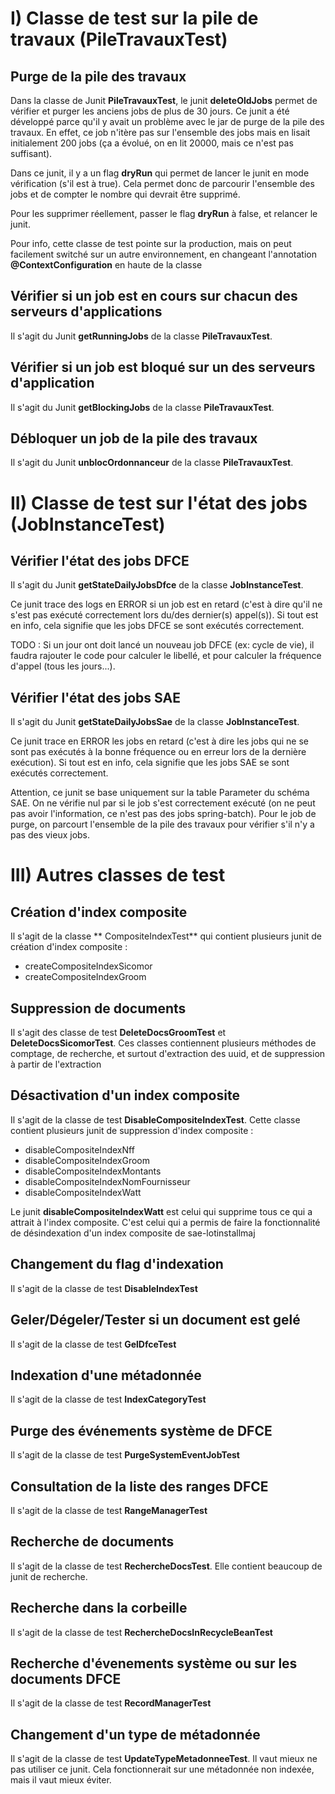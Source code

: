 # I) Classe de test sur la pile de travaux (PileTravauxTest)

## Purge de la pile des travaux

Dans la classe de Junit **PileTravauxTest**, le junit **deleteOldJobs** permet de vérifier et purger les anciens jobs de plus de 30 jours.
Ce junit a été développé parce qu'il y avait un problème avec le jar de purge de la pile des travaux. En effet, ce job n'itère pas sur l'ensemble des jobs
mais en lisait initialement 200 jobs (ça a évolué, on en lit 20000, mais ce n'est pas suffisant).

Dans ce junit, il y a un flag **dryRun** qui permet de lancer le junit en mode vérification (s'il est à true). Cela permet donc de parcourir l'ensemble 
des jobs et de compter le nombre qui devrait être supprimé.

Pour les supprimer réellement, passer le flag **dryRun** à false, et relancer le junit.

Pour info, cette classe de test pointe sur la production, mais on peut facilement switché sur un autre environnement, en changeant l'annotation **@ContextConfiguration** en haute de la classe

## Vérifier si un job est en cours sur chacun des serveurs d'applications

Il s'agit du Junit **getRunningJobs** de la classe **PileTravauxTest**.

## Vérifier si un job est bloqué sur un des serveurs d'application

Il s'agit du Junit **getBlockingJobs** de la classe **PileTravauxTest**.

## Débloquer un job de la pile des travaux

Il s'agit du Junit **unblocOrdonnanceur** de la classe **PileTravauxTest**.

# II) Classe de test sur l'état des jobs (JobInstanceTest)

## Vérifier l'état des jobs DFCE

Il s'agit du Junit **getStateDailyJobsDfce** de la classe **JobInstanceTest**.

Ce junit trace des logs en ERROR si un job est en retard (c'est à dire qu'il ne s'est pas exécuté correctement lors du/des dernier(s) appel(s)). 
Si tout est en info, cela signifie que les jobs DFCE se sont exécutés correctement.

TODO : Si un jour ont doit lancé un nouveau job DFCE (ex: cycle de vie), il faudra rajouter le code pour calculer le libellé, et pour calculer la fréquence d'appel (tous les jours...).

## Vérifier l'état des jobs SAE

Il s'agit du Junit **getStateDailyJobsSae** de la classe **JobInstanceTest**.

Ce junit trace en ERROR les jobs en retard (c'est à dire les jobs qui ne se sont pas exécutés à la bonne fréquence ou en erreur lors de la dernière exécution).
Si tout est en info, cela signifie que les jobs SAE se sont exécutés correctement.

Attention, ce junit se base uniquement sur la table Parameter du schéma SAE. On ne vérifie nul par si le job s'est correctement exécuté (on ne peut pas avoir l'information, ce n'est pas des jobs spring-batch).
Pour le job de purge, on parcourt l'ensemble de la pile des travaux pour vérifier s'il n'y a pas des vieux jobs.

# III) Autres classes de test

## Création d'index composite 

Il s'agit de la classe ** CompositeIndexTest** qui contient plusieurs junit de création d'index composite :

* createCompositeIndexSicomor
* createCompositeIndexGroom

## Suppression de documents

Il s'agit des classe de test **DeleteDocsGroomTest** et **DeleteDocsSicomorTest**.
Ces classes contiennent plusieurs méthodes de comptage, de recherche, et surtout d'extraction des uuid, et de suppression à partir de l'extraction

## Désactivation d'un index composite

Il s'agit de la classe de test **DisableCompositeIndexTest**. 
Cette classe contient plusieurs junit de suppression d'index composite : 

* disableCompositeIndexNff
* disableCompositeIndexGroom
* disableCompositeIndexMontants
* disableCompositeIndexNomFournisseur 
* disableCompositeIndexWatt

Le junit **disableCompositeIndexWatt** est celui qui supprime tous ce qui a attrait à l'index composite.
C'est celui qui a permis de faire la fonctionnalité de désindexation d'un index composite de sae-lotinstallmaj

## Changement du flag d'indexation

Il s'agit de la classe de test **DisableIndexTest**

## Geler/Dégeler/Tester si un document est gelé

Il s'agit de la classe de test **GelDfceTest**

## Indexation d'une métadonnée

Il s'agit de la classe de test **IndexCategoryTest**

## Purge des événements système de DFCE 

Il s'agit de la classe de test **PurgeSystemEventJobTest**

## Consultation de la liste des ranges DFCE

Il s'agit de la classe de test **RangeManagerTest**

## Recherche de documents

Il s'agit de la classe de test **RechercheDocsTest**. Elle contient beaucoup de junit de recherche.

## Recherche dans la corbeille 

Il s'agit de la classe de test **RechercheDocsInRecycleBeanTest**

## Recherche d'évenements système ou sur les documents DFCE

Il s'agit de la classe de test **RecordManagerTest**

## Changement d'un type de métadonnée

Il s'agit de la classe de test **UpdateTypeMetadonneeTest**. Il vaut mieux ne pas utiliser ce junit.
Cela fonctionnerait sur une métadonnée non indexée, mais il vaut mieux éviter. 
